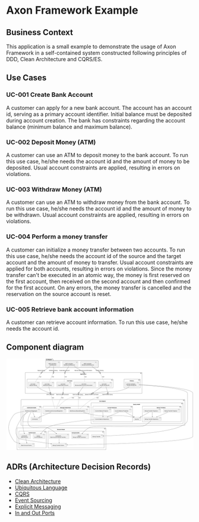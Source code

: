 # Axon Framework Example

## Business Context

This application is a small example to demonstrate the usage of Axon Framework in a self-contained
system constructed following principles of DDD, Clean Architecture and CQRS/ES.

## Use Cases 

### UC-001 Create Bank Account

A customer can apply for a new bank account. The account has an account id, serving as a primary
account identifier. Initial balance must be deposited during account creation. The bank 
has constraints regarding the account balance (minimum balance and maximum balance).

### UC-002 Deposit Money (ATM)

A customer can use an ATM to deposit money to the bank account. To run this use case, he/she needs
the account id and the amount of money to be deposited. Usual account constraints are applied, resulting in
errors on violations.


### UC-003 Withdraw Money (ATM)

A customer can use an ATM to withdraw money from the bank account. To run this use case, he/she needs
the account id and the amount of money to be withdrawn. Usual account constraints are applied, resulting in
errors on violations.

### UC-004 Perform a money transfer

A customer can initialize a money transfer between two accounts. To run this use case, he/she needs 
the account id of the source and the target account and the amount of money to transfer. Usual account 
constraints are applied for both accounts, resulting in errors on violations. Since the money transfer 
can't be executed in an atomic way, the money is first reserved on the first account, then received on the 
second account and then confirmed for the first account. On any errors, the money transfer is cancelled
and the reservation on the source account is reset.

### UC-005 Retrieve bank account information

A customer can retrieve account information. To run this use case, he/she needs the account id.

## Component diagram

![Component Diagram](./documentation/context-mapper/components.svg)

## ADRs (Architecture Decision Records)

- [Clean Architecture](./documentation/adrs/001-clean-architecture.md)
- [Ubiquitous Language](./documentation/adrs/002-ubiquituos-language.md)
- [CQRS](./documentation/adrs/003-cqrs.md)
- [Event Sourcing](./documentation/adrs/004-event-sourcing.md)
- [Explicit Messaging](./documentation/adrs/005-command-event-query-bus.md)
- [In and Out Ports](./documentation/adrs/006-in-and-out-ports.md)
